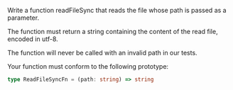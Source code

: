 Write a function readFileSync that reads the file whose path is passed as a parameter.

The function must return a string containing the content of the read file, encoded in utf-8.

The function will never be called with an invalid path in our tests.

Your function must conform to the following prototype:

```typescript
type ReadFileSyncFn = (path: string) => string
```
